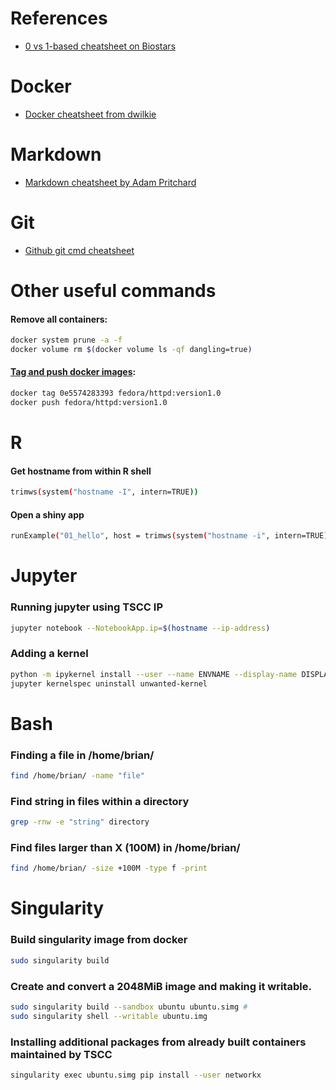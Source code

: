 # References

- [0 vs 1-based cheatsheet on Biostars](https://www.biostars.org/p/84686/)

# Docker

- [Docker cheatsheet from dwilkie](https://gist.github.com/dwilkie/f8d6526edc5f1a8aca385df5113567e4)

# Markdown

- [Markdown cheatsheet by Adam Pritchard](https://github.com/adam-p/markdown-here/wiki/Markdown-Cheatsheet)

# Git

- [Github git cmd cheatsheet](https://github.github.com/training-kit/downloads/github-git-cheat-sheet.pdf)

# Other useful commands

#### Remove all containers:
```bash
docker system prune -a -f
docker volume rm $(docker volume ls -qf dangling=true)
```

#### [Tag and push docker images](https://docs.docker.com/engine/reference/commandline/tag/):
```bash
docker tag 0e5574283393 fedora/httpd:version1.0
docker push fedora/httpd:version1.0
```


# R

#### Get hostname from within R shell
```bash
trimws(system("hostname -I", intern=TRUE))
```

#### Open a shiny app

```bash
runExample("01_hello", host = trimws(system("hostname -i", intern=TRUE)))
```

# Jupyter

### Running jupyter using TSCC IP
```bash
jupyter notebook --NotebookApp.ip=$(hostname --ip-address)
```

### Adding a kernel
```bash
python -m ipykernel install --user --name ENVNAME --display-name DISPLAYNAME
jupyter kernelspec uninstall unwanted-kernel
```
# Bash

### Finding a file in /home/brian/
```bash
find /home/brian/ -name "file"
```
### Find string in files within a directory
```bash
grep -rnw -e "string" directory
```
### Find files larger than X (100M) in /home/brian/
```bash
find /home/brian/ -size +100M -type f -print
```
# Singularity

### Build singularity image from docker
```bash
sudo singularity build 
```
### Create and convert a 2048MiB image and making it writable.
```bash
sudo singularity build --sandbox ubuntu ubuntu.simg # 
sudo singularity shell --writable ubuntu.img
```

### Installing additional packages from already built containers maintained by TSCC
```bash
singularity exec ubuntu.simg pip install --user networkx
```